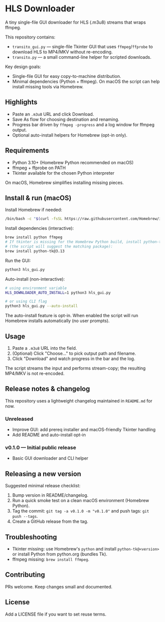 # HLS Downloader

A tiny single-file GUI downloader for HLS (.m3u8) streams that wraps ffmpeg.

This repository contains:

- `transito_gui.py` — single-file Tkinter GUI that uses `ffmpeg`/`ffprobe` to
  download HLS to MP4/MKV without re-encoding.
- `transito.py` — a small command-line helper for scripted downloads.

Key design goals:

- Single-file GUI for easy copy-to-machine distribution.
- Minimal dependencies (Python + ffmpeg). On macOS the script can help install
  missing tools via Homebrew.

## Highlights

- Paste an `.m3u8` URL and click Download.
- Save As flow for choosing destination and renaming.
- Progress bar driven by `ffmpeg -progress` and a log window for ffmpeg output.
- Optional auto-install helpers for Homebrew (opt-in only).

## Requirements

- Python 3.10+ (Homebrew Python recommended on macOS)
- ffmpeg + ffprobe on PATH
- Tkinter available for the chosen Python interpreter

On macOS, Homebrew simplifies installing missing pieces.

## Install & run (macOS)

Install Homebrew if needed:

```bash
/bin/bash -c "$(curl -fsSL https://raw.githubusercontent.com/Homebrew/install/HEAD/install.sh)"
```

Install dependencies (interactive):

```bash
brew install python ffmpeg
# If tkinter is missing for the Homebrew Python build, install python-tk@<version>
# (the script will suggest the matching package):
brew install python-tk@3.13
```

Run the GUI:

```bash
python3 hls_gui.py
```

Auto-install (non-interactive):

```bash
# using environment variable
HLS_DOWNLOADER_AUTO_INSTALL=1 python3 hls_gui.py

# or using CLI flag
python3 hls_gui.py --auto-install
```

The auto-install feature is opt-in. When enabled the script will run Homebrew
installs automatically (no user prompts).

## Usage

1. Paste a `.m3u8` URL into the field.
2. (Optional) Click "Choose…" to pick output path and filename.
3. Click "Download" and watch progress in the bar and the log.

The script streams the input and performs stream-copy; the resulting MP4/MKV
is not re-encoded.

## Release notes & changelog

This repository uses a lightweight changelog maintained in `README.md` for now.

### Unreleased

- Improve GUI: add prereq installer and macOS-friendly Tkinter handling
- Add README and auto-install opt-in

### v0.1.0 — Initial public release

- Basic GUI downloader and CLI helper

## Releasing a new version

Suggested minimal release checklist:

1. Bump version in README/changelog.
2. Run a quick smoke test on a clean macOS environment (Homebrew Python).
3. Tag the commit: `git tag -a v0.1.0 -m "v0.1.0"` and push tags: `git push --tags`.
4. Create a GitHub release from the tag.

## Troubleshooting

- Tkinter missing: use Homebrew's `python` and install `python-tk@<version>` or
  install Python from python.org (bundles Tk).
- ffmpeg missing: `brew install ffmpeg`.

## Contributing

PRs welcome. Keep changes small and documented.

## License

Add a LICENSE file if you want to set reuse terms.
